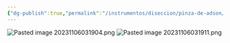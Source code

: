 ```yaml
---
{"dg-publish":true,"permalink":"/instrumentos/diseccion/pinza-de-adson/"}
---
```


![Pasted image 20231106031904.png](/img/user/Cirugia%20Bucal%20I/Medias/Pasted%20image%2020231106031904.png)
![Pasted image 20231106031911.png](/img/user/Cirugia%20Bucal%20I/Medias/Pasted%20image%2020231106031911.png)